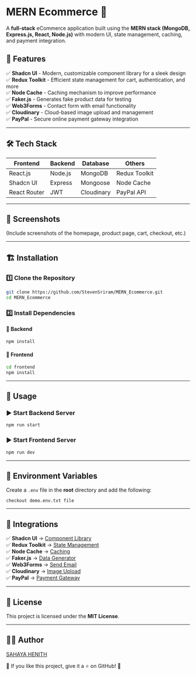 # MERN Ecommerce 🛒

A **full-stack** eCommerce application built using the **MERN stack (MongoDB, Express.js, React, Node.js)** with modern UI, state management, caching, and payment integration.

## 🚀 Features

✅ **Shadcn UI** - Modern, customizable component library for a sleek design  
✅ **Redux Toolkit** - Efficient state management for cart, authentication, and more  
✅ **Node Cache** - Caching mechanism to improve performance  
✅ **Faker.js** - Generates fake product data for testing  
✅ **Web3Forms** - Contact form with email functionality  
✅ **Cloudinary** - Cloud-based image upload and management  
✅ **PayPal** - Secure online payment gateway integration

---

## 🛠️ Tech Stack

| Frontend     | Backend | Database   | Others        |
| ------------ | ------- | ---------- | ------------- |
| React.js     | Node.js | MongoDB    | Redux Toolkit |
| Shadcn UI    | Express | Mongoose   | Node Cache    |
| React Router | JWT     | Cloudinary | PayPal API    |

---

## 📸 Screenshots

(Include screenshots of the homepage, product page, cart, checkout, etc.)

---

## 🏗️ Installation

### 1️⃣ Clone the Repository

```bash
git clone https://github.com/StevenSriram/MERN_Ecommerce.git
cd MERN_Ecommerce
```

### 2️⃣ Install Dependencies

#### 📌 Backend

```bash
npm install
```

#### 📌 Frontend

```bash
cd frontend
npm install
```

---

## 🚀 Usage

### ▶ Start Backend Server

```bash
npm run start
```

### ▶ Start Frontend Server

```bash
npm run dev
```

---

## 🔑 Environment Variables

Create a `.env` file in the **root** directory and add the following:

```plaintext
checkout demo.env.txt file
```

---

## 🔗 Integrations

✅ **Shadcn UI** → [Component Library](https://ui.shadcn.com/)  
✅ **Redux Toolkit** → [State Management](https://redux-toolkit.js.org/)  
✅ **Node Cache** → [Caching](https://www.npmjs.com/package/node-cache)  
✅ **Faker.js** → [Data Generator](https://fakerjs.dev/)  
✅ **Web3Forms** → [Send Email](https://web3forms.com/)  
✅ **Cloudinary** → [Image Upload](https://console.cloudinary.com/)  
✅ **PayPal** → [Payment Gateway](https://developer.paypal.com/)

---

## 📝 License

This project is licensed under the **MIT License**.

---

## 👨‍💻 Author

[SAHAYA HENITH](https://github.com/SAHAYAHENIHT/MERN_ECOMMERCE)

💙 If you like this project, give it a ⭐ on GitHub! 🚀
